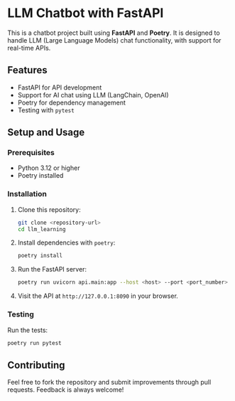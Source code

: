 # LLM Chatbot with FastAPI

This is a chatbot project built using **FastAPI** and **Poetry**. It is designed to handle LLM (Large Language Models)
chat functionality, with support for real-time APIs.

## Features

- FastAPI for API development
- Support for AI chat using LLM (LangChain, OpenAI)
- Poetry for dependency management
- Testing with `pytest`

## Setup and Usage

### Prerequisites

- Python 3.12 or higher
- Poetry installed

### Installation

1. Clone this repository:

   ```bash
   git clone <repository-url>
   cd llm_learning
   ```

2. Install dependencies with `poetry`:

   ```bash
   poetry install
   ```

3. Run the FastAPI server:

   ```bash
   poetry run uvicorn api.main:app --host <host> --port <port_number> --reload
   ```

4. Visit the API at `http://127.0.0.1:8090` in your browser.

### Testing

Run the tests:

```bash
poetry run pytest
```

## Contributing

Feel free to fork the repository and submit improvements through pull requests. Feedback is always welcome!
